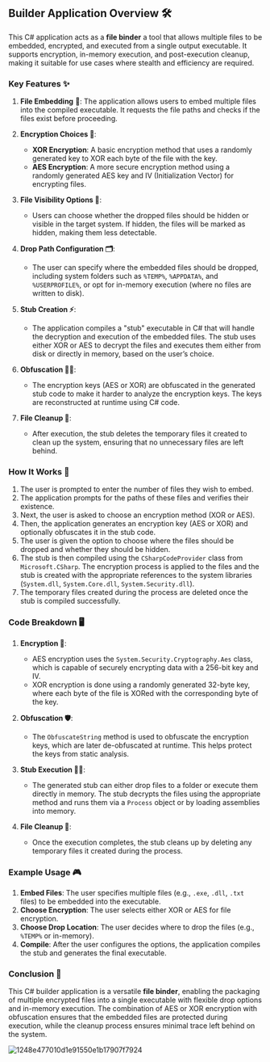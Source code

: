 ## Builder Application Overview 🛠️

This C# application acts as a **file binder** a tool that allows multiple files to be embedded, encrypted, and executed from a single output executable. It supports encryption, in-memory execution, and post-execution cleanup, making it suitable for use cases where stealth and efficiency are required.

### Key Features ✨

1. **File Embedding** 📂: The application allows users to embed multiple files into the compiled executable. It requests the file paths and checks if the files exist before proceeding.

2. **Encryption Choices 🔐**: 
   - **XOR Encryption**: A basic encryption method that uses a randomly generated key to XOR each byte of the file with the key.
   - **AES Encryption**: A more secure encryption method using a randomly generated AES key and IV (Initialization Vector) for encrypting files.

3. **File Visibility Options 👀**:
   - Users can choose whether the dropped files should be hidden or visible in the target system. If hidden, the files will be marked as hidden, making them less detectable.

4. **Drop Path Configuration 🗂️**: 
   - The user can specify where the embedded files should be dropped, including system folders such as `%TEMP%`, `%APPDATA%`, and `%USERPROFILE%`, or opt for in-memory execution (where no files are written to disk).

5. **Stub Creation ⚡**: 
   - The application compiles a "stub" executable in C# that will handle the decryption and execution of the embedded files. The stub uses either XOR or AES to decrypt the files and executes them either from disk or directly in memory, based on the user’s choice.
   
6. **Obfuscation 🕵️‍♂️**: 
   - The encryption keys (AES or XOR) are obfuscated in the generated stub code to make it harder to analyze the encryption keys. The keys are reconstructed at runtime using C# code.

7. **File Cleanup 🧹**: 
   - After execution, the stub deletes the temporary files it created to clean up the system, ensuring that no unnecessary files are left behind.

### How It Works 🔧

1. The user is prompted to enter the number of files they wish to embed.
2. The application prompts for the paths of these files and verifies their existence.
3. Next, the user is asked to choose an encryption method (XOR or AES).
4. Then, the application generates an encryption key (AES or XOR) and optionally obfuscates it in the stub code.
5. The user is given the option to choose where the files should be dropped and whether they should be hidden.
6. The stub is then compiled using the `CSharpCodeProvider` class from `Microsoft.CSharp`. The encryption process is applied to the files and the stub is created with the appropriate references to the system libraries (`System.dll`, `System.Core.dll`, `System.Security.dll`).
7. The temporary files created during the process are deleted once the stub is compiled successfully.

### Code Breakdown 🖥️

1. **Encryption 🔑**: 
   - AES encryption uses the `System.Security.Cryptography.Aes` class, which is capable of securely encrypting data with a 256-bit key and IV.
   - XOR encryption is done using a randomly generated 32-byte key, where each byte of the file is XORed with the corresponding byte of the key.

2. **Obfuscation 🛡️**: 
   - The `ObfuscateString` method is used to obfuscate the encryption keys, which are later de-obfuscated at runtime. This helps protect the keys from static analysis.

3. **Stub Execution 🏃‍♂️**:
   - The generated stub can either drop files to a folder or execute them directly in memory. The stub decrypts the files using the appropriate method and runs them via a `Process` object or by loading assemblies into memory.

4. **File Cleanup 🧹**: 
   - Once the execution completes, the stub cleans up by deleting any temporary files it created during the process.

### Example Usage 🎮

1. **Embed Files**: The user specifies multiple files (e.g., `.exe`, `.dll`, `.txt` files) to be embedded into the executable.
2. **Choose Encryption**: The user selects either XOR or AES for file encryption.
3. **Choose Drop Location**: The user decides where to drop the files (e.g., `%TEMP%` or in-memory).
4. **Compile**: After the user configures the options, the application compiles the stub and generates the final executable.

### Conclusion 🎉

This C# builder application is a versatile **file binder**, enabling the packaging of multiple encrypted files into a single executable with flexible drop options and in-memory execution. The combination of AES or XOR encryption with obfuscation ensures that the embedded files are protected during execution, while the cleanup process ensures minimal trace left behind on the system.

![1248e477010d1e91550e1b17907f7924](https://github.com/user-attachments/assets/c47f412b-783a-48c9-84a6-37fe26a822a2)

